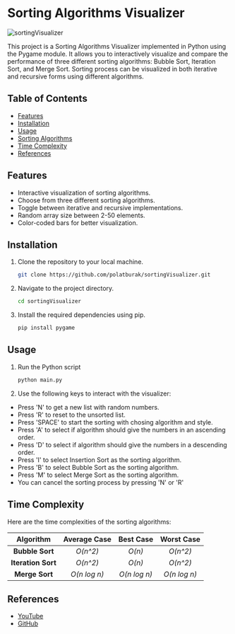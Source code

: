 # Sorting Algorithms Visualizer


![sortingVisualizer](https://github.com/polatburak/sortingVisualizer/assets/100538337/5bff9df9-5f0d-423f-ada2-2d920c0f6b70)

This project is a Sorting Algorithms Visualizer implemented in Python using the Pygame module. It allows you to interactively visualize and compare the performance of three different sorting algorithms: Bubble Sort, Iteration Sort, and Merge Sort. Sorting process can be visualized in both iterative and recursive forms using different algorithms.

## Table of Contents
- [Features](#features)
- [Installation](#installation)
- [Usage](#usage)
- [Sorting Algorithms](#sorting-algorithms)
- [Time Complexity](#time-complexity)
- [References](#references)

## Features
- Interactive visualization of sorting algorithms.
- Choose from three different sorting algorithms.
- Toggle between iterative and recursive implementations.
- Random array size between 2-50 elements.
- Color-coded bars for better visualization.

## Installation

1. Clone the repository to your local machine.
   ```bash
   git clone https://github.com/polatburak/sortingVisualizer.git
2. Navigate to the project directory.
   ```bash
   cd sortingVisualizer
4. Install the required dependencies using pip.
   ```bash
   pip install pygame

## Usage

1. Run the Python script
    ```bash
   python main.py
3. Use the following keys to interact with the visualizer:
-  Press 'N' to get a new list with random numbers.
-  Press 'R' to reset to the unsorted list.
-  Press 'SPACE' to start the sorting with chosing algorithm and style.
-  Press 'A' to select if algorithm should give the numbers in an ascending order.
-  Press 'D' to select if algorithm should give the numbers in a descending order.
-  Press 'I' to select Insertion Sort as the sorting algorithm.
-  Press 'B' to select Bubble Sort as the sorting algorithm.
-  Press 'M' to select Merge Sort as the sorting algorithm.
-  You can cancel the sorting process by pressing 'N' or 'R'

## Time Complexity

Here are the time complexities of the sorting algorithms:

Algorithm | Average Case | Best Case | Worst Case
| :---: | :---: | :---: | :---:
**Bubble Sort**  | *O(n^2)* | *O(n)* | *O(n^2)*
**Iteration Sort**  | *O(n^2)* | *O(n)* | *O(n^2)*
**Merge Sort** | *O(n log n)* | *O(n log n)* | *O(n log n)*

## References

- [YouTube](https://youtu.be/pFXYym4Wbkc?si=jbUI5e1VJF3BNznC")
- [GitHub](https://github.com/techwithtim/Sorting-Algorithm-Visualizer")
